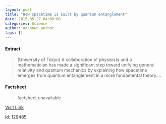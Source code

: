 ```yaml
---
layout: post
title: "How spacetime is built by quantum entanglement"
date: 2015-05-27 04:00:00
categories: Science
author: unknown author
tags: []
---
```



#### Extract
>(University of Tokyo) A collaboration of physicists and a mathematician has made a significant step toward unifying general relativity and quantum mechanics by explaining how spacetime emerges from quantum entanglement in a more fundamental theory....

#### Factsheet
>factsheet unavailable

[Visit Link](http://www.eurekalert.org/pub_releases/2015-05/uot-hsi052715.php)

id:  129485
